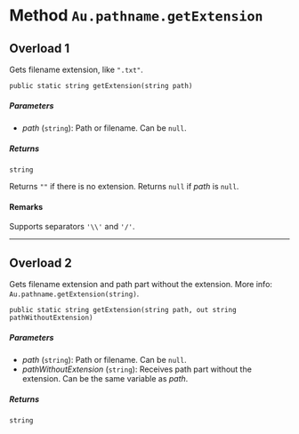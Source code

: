 # Method `Au.pathname.getExtension`

## Overload 1

Gets filename extension, like `".txt"`.

```
public static string getExtension(string path)
```

##### Parameters

- *path*  (`string`):
    Path or filename. Can be `null`.

##### Returns

`string`

Returns `""` if there is no extension. Returns `null` if *path* is `null`.

#### Remarks

Supports separators `'\\'` and `'/'`.

* * *

## Overload 2

Gets filename extension and path part without the extension. More info: `Au.pathname.getExtension(string)`.

```
public static string getExtension(string path, out string pathWithoutExtension)
```

##### Parameters

- *path*  (`string`):
    Path or filename. Can be `null`.
- *pathWithoutExtension*  (`string`):
    Receives path part without the extension. Can be the same variable as *path*.

##### Returns

`string`